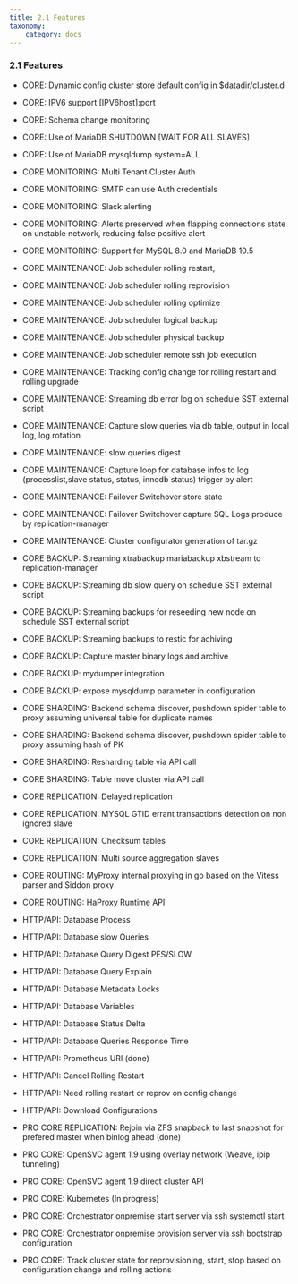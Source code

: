 ```yaml
---
title: 2.1 Features
taxonomy:
    category: docs
---
```


### 2.1 Features

* CORE: Dynamic config cluster store default config in $datadir/cluster.d
* CORE: IPV6 support [IPV6host]:port
* CORE: Schema change monitoring
* CORE: Use of MariaDB SHUTDOWN [WAIT FOR ALL SLAVES]
* CORE: Use of MariaDB mysqldump system=ALL

* CORE MONITORING: Multi Tenant Cluster Auth
* CORE MONITORING: SMTP can use Auth credentials
* CORE MONITORING: Slack alerting
* CORE MONITORING: Alerts preserved when flapping connections state on unstable network, reducing false positive alert
* CORE MONITORING: Support for MySQL 8.0 and MariaDB 10.5  

* CORE MAINTENANCE: Job scheduler rolling restart,
* CORE MAINTENANCE: Job scheduler rolling reprovision
* CORE MAINTENANCE: Job scheduler rolling optimize
* CORE MAINTENANCE: Job scheduler logical backup
* CORE MAINTENANCE: Job scheduler physical backup
* CORE MAINTENANCE: Job scheduler remote ssh job execution
* CORE MAINTENANCE: Tracking config change for rolling restart and rolling upgrade
* CORE MAINTENANCE: Streaming db error log on schedule SST external script
* CORE MAINTENANCE: Capture slow queries via db table, output in local log, log rotation
* CORE MAINTENANCE: slow queries digest  
* CORE MAINTENANCE: Capture loop for database infos to log (processlist,slave status, status, innodb status) trigger by alert
* CORE MAINTENANCE: Failover Switchover store state
* CORE MAINTENANCE: Failover Switchover capture SQL Logs produce by replication-manager
* CORE MAINTENANCE: Cluster configurator generation of tar.gz

* CORE BACKUP: Streaming xtrabackup mariabackup xbstream to replication-manager
* CORE BACKUP: Streaming db slow query on schedule SST external script  
* CORE BACKUP: Streaming backups for reseeding new node on schedule SST external script
* CORE BACKUP: Streaming backups to restic for achiving
* CORE BACKUP: Capture master binary logs and archive
* CORE BACKUP: mydumper integration
* CORE BACKUP: expose mysqldump parameter in configuration

* CORE SHARDING: Backend schema discover, pushdown spider table to proxy assuming universal table for duplicate names
* CORE SHARDING: Backend schema discover, pushdown spider table to proxy assuming hash of PK
* CORE SHARDING: Resharding table via API call
* CORE SHARDING: Table move cluster via API call

* CORE REPLICATION: Delayed replication
* CORE REPLICATION: MYSQL GTID errant transactions detection on  non ignored slave
* CORE REPLICATION: Checksum tables
* CORE REPLICATION: Multi source aggregation slaves

* CORE ROUTING: MyProxy internal proxying in go based on the Vitess parser and Siddon proxy
* CORE ROUTING: HaProxy Runtime API  

* HTTP/API: Database Process
* HTTP/API: Database slow Queries
* HTTP/API: Database Query Digest PFS/SLOW
* HTTP/API: Database Query Explain
* HTTP/API: Database Metadata Locks
* HTTP/API: Database Variables
* HTTP/API: Database Status Delta
* HTTP/API: Database Queries Response Time
* HTTP/API: Prometheus URI (done)
* HTTP/API: Cancel Rolling Restart
* HTTP/API: Need rolling restart or reprov on config change
* HTTP/API: Download Configurations

* PRO CORE REPLICATION: Rejoin via ZFS snapback to last snapshot for prefered master when binlog ahead (done)
* PRO CORE: OpenSVC agent 1.9 using overlay network (Weave, ipip tunneling)
* PRO CORE: OpenSVC agent 1.9 direct cluster API
* PRO CORE: Kubernetes (In progress)
* PRO CORE: Orchestrator onpremise  start server via ssh systemctl start
* PRO CORE: Orchestrator onpremise  provision server via ssh bootstrap configuration  
* PRO CORE: Track cluster state for reprovisioning, start, stop  based on configuration change and rolling actions
